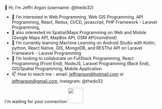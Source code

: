 👋 Hi, I’m Jeffri Argon (username: @thedo32)
- 👀 I’m interested in Web Programming, Web GIS Programming, API Programming, React, Redux, CI/CD, javascript, PHP Framework - Laravel Programming, 
- 👀 also interested ini Spatial/Maps Programming on Web and Mobile (Google Maps API, MapBox API, OSM API/osmdroid)
- 🌱 I’m currently learning Machine Learning on Android Studio with Kotlin, python, React Native,  GIS, MongoDB, and RESTful API on Laravel Framework - Laravel Programming 
- 💞️ I’m looking to collaborate on  FullStack Programming, React Programming (Front End), NodeJS, Laravel Programming (Back End), GIS/Spatial Programming, Mobile Application  
- 📫 How to reach me - email: jeffriargon@hotmail.com or jeffriargon@gmail.com, instagram: @thedo32

I'm waiting for your connection <img src="https://github.com/thedo32/thedo32/assets/37764718/7b2d4ea5-fa4c-43b5-aa09-2c33f11cba1d" width="50" height="50">

<!---!

thedo32/thedo32 is a ✨ special ✨ repository because its `README.md` (this file) appears on your GitHub profile.
You can click the Preview link to take a look at your changes.
--->
